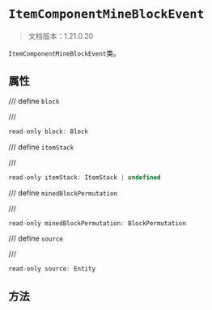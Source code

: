 # `ItemComponentMineBlockEvent`

> 文档版本：1.21.0.20

`ItemComponentMineBlockEvent`类。

## 属性

/// define
`block`


///

```js
read-only block: Block
```


/// define
`itemStack`


///

```js
read-only itemStack: ItemStack | undefined
```


/// define
`minedBlockPermutation`


///

```js
read-only minedBlockPermutation: BlockPermutation
```


/// define
`source`


///

```js
read-only source: Entity
```


## 方法
